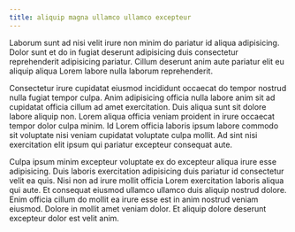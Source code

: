 ```yaml
---
title: aliquip magna ullamco ullamco excepteur
---
```


Laborum sunt ad nisi velit irure non minim do pariatur id aliqua adipisicing. Dolor sunt et do in fugiat deserunt adipisicing duis consectetur reprehenderit adipisicing pariatur. Cillum deserunt anim aute pariatur elit eu aliquip aliqua Lorem labore nulla laborum reprehenderit.

Consectetur irure cupidatat eiusmod incididunt occaecat do tempor nostrud nulla fugiat tempor culpa. Anim adipisicing officia nulla labore anim sit ad cupidatat officia cillum ad amet exercitation. Duis aliqua sunt sit dolore labore aliquip non. Lorem aliqua officia veniam proident in irure occaecat tempor dolor culpa minim. Id Lorem officia laboris ipsum labore commodo sit voluptate nisi veniam cupidatat voluptate culpa mollit. Ad sint nisi exercitation elit ipsum qui pariatur excepteur consequat aute.

Culpa ipsum minim excepteur voluptate ex do excepteur aliqua irure esse adipisicing. Duis laboris exercitation adipisicing duis pariatur id consectetur velit ea quis. Nisi non ad irure mollit officia Lorem exercitation laboris aliqua qui aute. Et consequat eiusmod ullamco ullamco duis aliquip nostrud dolore. Enim officia cillum do mollit ea irure esse est in anim nostrud veniam eiusmod. Dolore in mollit amet veniam dolor. Et aliquip dolore deserunt excepteur dolor est velit anim.